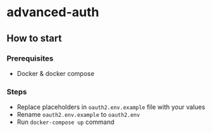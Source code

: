 # advanced-auth

## How to start

### Prerequisites

- Docker & docker compose

### Steps

- Replace placeholders in `oauth2.env.example` file with your values
- Rename `oauth2.env.example` to `oauth2.env`
- Run `docker-compose up` command

